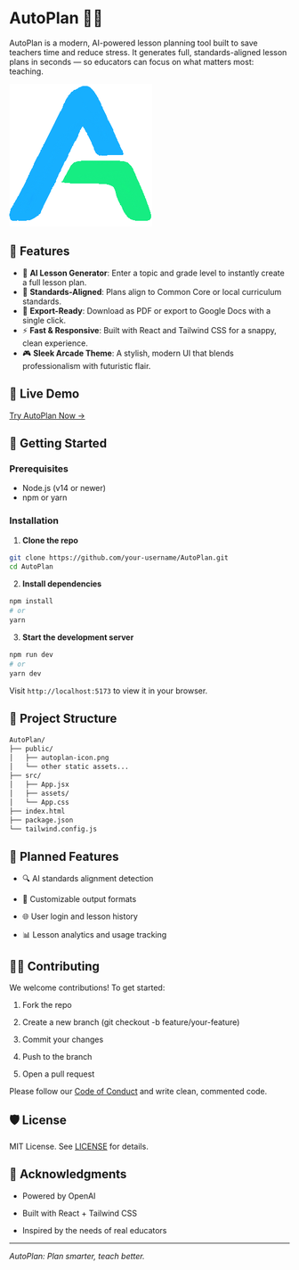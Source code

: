 # AutoPlan 🧠📘

AutoPlan is a modern, AI-powered lesson planning tool built to save teachers time and reduce stress. It generates full, standards-aligned lesson plans in seconds — so educators can focus on what matters most: teaching.

![AutoPlan Logo](public/autoplan-icon.png)

## 🌟 Features

- 🎯 **AI Lesson Generator**: Enter a topic and grade level to instantly create a full lesson plan.
- 🧩 **Standards-Aligned**: Plans align to Common Core or local curriculum standards.
- 📄 **Export-Ready**: Download as PDF or export to Google Docs with a single click.
- ⚡ **Fast & Responsive**: Built with React and Tailwind CSS for a snappy, clean experience.
- 🎮 **Sleek Arcade Theme**: A stylish, modern UI that blends professionalism with futuristic flair.

## 🔗 Live Demo

[Try AutoPlan Now →](#try)

## 🚀 Getting Started

### Prerequisites

- Node.js (v14 or newer)
- npm or yarn

### Installation

1. **Clone the repo**

```bash
git clone https://github.com/your-username/AutoPlan.git
cd AutoPlan
```

2. **Install dependencies**

```bash
npm install
# or
yarn
```

3. **Start the development server**

```bash
npm run dev
# or
yarn dev
```

Visit `http://localhost:5173` to view it in your browser.

## 📁 Project Structure

```arduino
AutoPlan/
├── public/
│   ├── autoplan-icon.png
│   └── other static assets...
├── src/
│   ├── App.jsx
│   ├── assets/
│   └── App.css
├── index.html
├── package.json
└── tailwind.config.js
```

## 📌 Planned Features

- 🔍 AI standards alignment detection

- 🧠 Customizable output formats

- 🌐 User login and lesson history

- 📊 Lesson analytics and usage tracking

## 🧑‍💻 Contributing

We welcome contributions! To get started:

1. Fork the repo

2. Create a new branch (git checkout -b feature/your-feature)

3. Commit your changes

4. Push to the branch

5. Open a pull request

Please follow our [Code of Conduct](https://html5up.net/eventually) and write clean, commented code.

## 🛡 License
MIT License. See [LICENSE](LICENSE) for details.

## 🙏 Acknowledgments

- Powered by OpenAI

- Built with React + Tailwind CSS

- Inspired by the needs of real educators

---

<footer><i>AutoPlan: Plan smarter, teach better.</i></footer>

